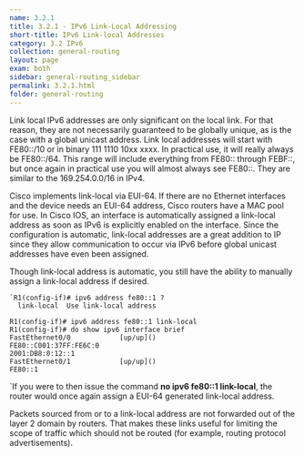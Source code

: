 ```yaml
---
name: 3.2.1
title: 3.2.1 - IPv6 Link-Local Addressing
short-title: IPv6 Link-local Addresses
category: 3.2 IPv6
collection: general-routing
layout: page
exam: both
sidebar: general-routing_sidebar
permalink: 3.2.1.html
folder: general-routing
---
```

Link local IPv6 addresses are only significant on the local link. For that reason, they are not necessarily guaranteed to be globally unique, as is the case with a global unicast address. Link local addresses will start with FE80::/10 or in binary 111 1110 10xx xxxx. In practical use, it will really always be FE80::/64.  This range will include everything from FE80:: through FEBF::, but once again in practical use you will almost always see FE80::. They are similar to the 169.254.0.0/16 in IPv4.


Cisco implements link-local via EUI-64. If there are no Ethernet interfaces and the device needs an EUI-64 address, Cisco routers have a MAC pool for use. In Cisco IOS, an interface is automatically assigned a link-local address as soon as  IPv6 is explicitly enabled on the interface. Since the configuration is automatic, link-local addresses are a great addition to IP since they allow communication to occur via IPv6 before global unicast addresses have even been assigned.

Though link-local address is automatic, you still have the ability to manually assign a link-local address if desired.
```
`R1(config-if)# ipv6 address fe80::1 ?
  link-local  Use link-local address

R1(config-if)# ipv6 address fe80::1 link-local
R1(config-if)# do show ipv6 interface brief
FastEthernet0/0            [up/up]()
FE80::C001:37FF:FE6C:0
2001:DB8:0:12::1
FastEthernet0/1            [up/up]()
FE80::1
```
`If you were to then issue the command **no ipv6 fe80::1 link-local**, the router would once again assign a EUI-64 generated link-local address.

Packets sourced from or to a link-local address are not forwarded out of the layer 2 domain by routers. That makes these links useful for limiting the scope of traffic which should not be routed (for example, routing protocol advertisements).
